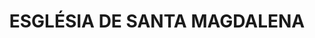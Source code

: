 ---
layout: test
title:  "ESGLÉSIA DE SANTA MAGDALENA"
collections: ["patrimoni-arquitectonic", "bcil-previstos-cbp"]
coordinates:
  - group1:
        - [1.455377864382697, 42.353842164581017]
        - [1.455423450506109, 42.353849897908482]
        - [1.455420009605807, 42.35386119513727]
        - [1.45546869005358, 42.353876089222318]
        - [1.455520312944938, 42.353878505864074]
        - [1.455524106535508, 42.353865726982441]
        - [1.455631079372988, 42.353882032229059]
        - [1.455666278036899, 42.353702338893036]
        - [1.455619664518299, 42.353697799319256]
        - [1.455631813900949, 42.353658221310845]
        - [1.455655035368955, 42.353661819887023]
        - [1.455668308049771, 42.353619440667408]
        - [1.455644461626563, 42.353615520747681]
        - [1.455652955427059, 42.353587393543599]
        - [1.45567985449356, 42.353580793310513]
        - [1.455687652445957, 42.353555238374476]
        - [1.455665063321637, 42.353538740097576]
        - [1.455656975216129, 42.353537379426939]
        - [1.455658019916077, 42.35353348191753]
        - [1.455656141178379, 42.353532674290143]
        - [1.455661826754238, 42.353515852845064]
        - [1.455659213779564, 42.353514878862647]
        - [1.455668035795799, 42.353503497657314]
        - [1.45566053233892, 42.353499797913059]
        - [1.455659000665887, 42.353502045996763]
        - [1.455613024347745, 42.353482259828318]
        - [1.455559086772899, 42.353473162350902]
        - [1.455506038068393, 42.353477297977477]
        - [1.455505634462546, 42.353474397967553]
        - [1.455496973210908, 42.353474907123584]
        - [1.455498514851362, 42.353489478986532]
        - [1.455493237580435, 42.353506853546513]
        - [1.455490857559338, 42.353507134405774]
        - [1.455426323447647, 42.353723983628349]
        - [1.455414544974136, 42.35372257321589]
        - [1.455377864382697, 42.353842164581017]
---